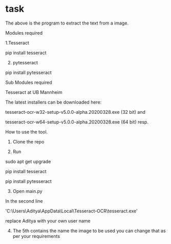 # task
The above is the program to extract the text from a image.

   Modules required
   
 1.Tesseract
 
   pip install tesseract
 
 2. pytesseract
 
 pip install pytesseract
 
 Sub Modules required

Tesseract at UB Mannheim

The latest installers can be downloaded here:


tesseract-ocr-w32-setup-v5.0.0-alpha.20200328.exe (32 bit) and

tesseract-ocr-w64-setup-v5.0.0-alpha.20200328.exe (64 bit) resp.

  How to use the tool.

1. Clone the repo 

2. Run

sudo apt get upgrade

pip install tesseract

pip install pytesseract

3. Open main.py

In the second line

'C:\Users\Aditya\AppData\Local\Tesseract-OCR\tesseract.exe' 

replace Aditya with your own user name

4. The 5th contains the name the image to be used you can change that as per your requirements

